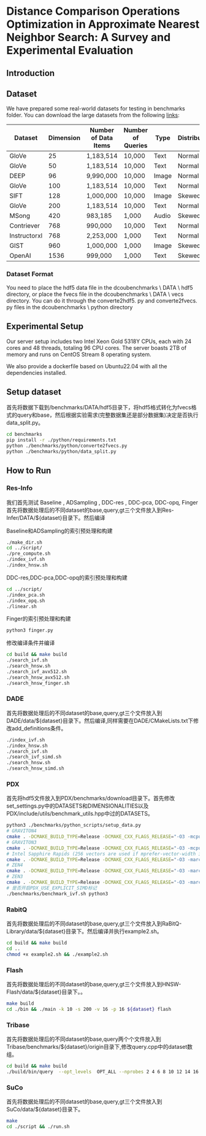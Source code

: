 # Distance Comparison Operations Optimization in Approximate Nearest Neighbor Search: A Survey and Experimental Evaluation

## Introduction


## Dataset

We have prepared some real-world datasets for testing in benchmarks folder. You can download the large datasets from the following [links](https://drive.google.com/drive/folders/1f76UCrU52N2wToGMFg9ir1MY8ZocrN34):


| Dataset     | Dimension | Number of Data Items | Number of Queries | Type   | Distribution |
|-------------|-----------|-----------------------|-------------------|--------|--------------|
| GloVe       | 25        | 1,183,514             | 10,000            | Text   | Normal       |
| GloVe       | 50        | 1,183,514             | 10,000            | Text   | Normal       |
| DEEP        | 96        | 9,990,000             | 10,000            | Image  | Normal       |
| GloVe       | 100       | 1,183,514             | 10,000            | Text   | Normal       |
| SIFT        | 128       | 1,000,000             | 10,000            | Image  | Skewed       |
| GloVe       | 200       | 1,183,514             | 10,000            | Text   | Normal       |
| MSong       | 420       | 983,185               | 1,000             | Audio  | Skewed       |
| Contriever  | 768       | 990,000               | 10,000            | Text   | Normal       |
| Instructorxl| 768       | 2,253,000             | 1,000             | Text   | Normal       |
| GIST        | 960       | 1,000,000             | 1,000             | Image  | Skewed       |
| OpenAI      | 1536      | 999,000               | 1,000             | Text   | Skewed       |

### Dataset Format

You need to place the hdf5 data file in the dcoubenchmarks \ DATA \ hdf5 directory, or place the fvecs file in the dcoubenchmarks \ DATA \ vecs directory. You can do it through the converte2hdf5. py and converte2fvecs. py files in the dcoubenchmarks \ python directory


## Experimental Setup

Our server setup includes two Intel Xeon Gold 5318Y CPUs, each with 24 cores and 48 threads, totaling 96 CPU cores. The server boasts 2TB of memory and runs on CentOS Stream 8 operating system.

We also provide a dockerfile based on Ubuntu22.04 with all the dependencies installed.

## Setup dataset
首先将数据下载到/benchmarks/DATA/hdf5目录下，将hdf5格式转化为fvecs格式的query和base，然后根据实验需求(完整数据集还是部分数据集)决定是否执行data_split.py。

```sh
cd benchmarks
pip install -r ./python/requirements.txt
python ./benchmarks/python/converte2fvecs.py
python ./benchmarks/python/data_split.py
```

## How to Run

### Res-Info
我们首先测试 Baseline , ADSampling , DDC-res , DDC-pca, DDC-opq, Finger
首先将数据处理后的不同dataset的base,query,gt三个文件放入到Res-Infer/DATA/${dataset}目录下。然后编译

Baseline和ADSampling的索引预处理和构建
```bash
./make_dir.sh
cd ../script/
./pre_compute.sh
./index_ivf.sh
./index_hnsw.sh
```
DDC-res,DDC-pca,DDC-opq的索引预处理和构建
```bash
cd ../script/
./index_pca.sh
./index_opq.sh
./linear.sh
```

Finger的索引预处理和构建
```bash
python3 finger.py
```

修改编译条件并编译
```bash
cd build && make build
./search_ivf.sh
./search_hnsw.sh
./search_ivf_avx512.sh
./search_hnsw_avx512.sh
./search_hnsw_finger.sh
```
### DADE

首先将数据处理后的不同dataset的base,query,gt三个文件放入到DADE/data/${dataset}目录下。然后编译,同样需要在DADE/CMakeLists.txt下修改add_definitions条件。
```bash
./index_ivf.sh
./index_hnsw.sh
./search_ivf.sh
./search_ivf_simd.sh
./search_hnsw.sh
./search_hnsw_simd.sh
```

### PDX

首先将hdf5文件放入到PDX/benchmarks/download目录下。首先修改set_settings.py中的DATASETS和DIMENSIONALITIES以及PDX/include/utils/benchmark_utils.hpp中过的DATASETS。
```bash
python3 ./benchmarks/python_scripts/setup_data.py
# GRAVITON4
cmake . -DCMAKE_BUILD_TYPE=Release -DCMAKE_CXX_FLAGS_RELEASE="-O3 -mcpu=neoverse-v2"
# GRAVITON3
cmake . -DCMAKE_BUILD_TYPE=Release -DCMAKE_CXX_FLAGS_RELEASE="-O3 -mcpu=neoverse-v1"
# Intel Sapphire Rapids (256 vectors are used if mprefer-vector-width is not specified)
cmake . -DCMAKE_BUILD_TYPE=Release -DCMAKE_CXX_FLAGS_RELEASE="-O3 -march=sapphirerapids -mtune=sapphirerapids -mprefer-vector-width=512"
# ZEN4
cmake . -DCMAKE_BUILD_TYPE=Release -DCMAKE_CXX_FLAGS_RELEASE="-O3 -march=znver4 -mtune=znver4"
# ZEN3
cmake . -DCMAKE_BUILD_TYPE=Release -DCMAKE_CXX_FLAGS_RELEASE="-O3 -march=znver3 -mtune=znver3"
# 是否开启PDX_USE_EXPLICIT_SIMD标记
./benchmarks/benchmark_ivf.sh python3
```

### RabitQ

首先将数据处理后的不同dataset的base,query,gt三个文件放入到RaBitQ-Library/data/${dataset}目录下。然后编译并执行example2.sh。
```bash
cd build && make build
cd ..
chmod +x example2.sh && ./example2.sh
```
### Flash

首先将数据处理后的不同dataset的base,query,gt三个文件放入到HNSW-Flash/data/${dataset}目录下。。
```bash
make build
cd ./bin && ./main -k 10 -s 200 -v 16 -p 16 ${dataset} flash
```

### Tribase

首先将数据处理后的不同dataset的base,query两个个文件放入到Tribase/benchmarks/${dataset}/origin目录下,修改query.cpp中的dataset数组。
```bash
cd build && make build
./build/bin/query  --opt_levels  OPT_ALL --nprobes 2 4 6 8 10 12 14 16 18 20 22 24 26 28 32 40 48 56 64 80 96 112 128 144 160 192 224 256 512 --cache  --verbose
```

### SuCo

首先将数据处理后的不同dataset的base,query,gt三个文件放入到SuCo/data/${dataset}目录下。
```bash
make
cd ./script && ./run.sh
```
